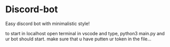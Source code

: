 # Discord-bot
Easy discord bot with minimalistic style!

to start in localhost open terminal in vscode and type, python3 main.py and ur bot should start.
make sure that u have putten ur token in the file...
